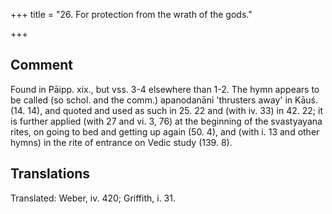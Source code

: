 +++
title = "26. For protection from the wrath of the gods."

+++
## Comment
Found in Pāipp. xix., but vss. 3-4 elsewhere than 1-2. The hymn appears to be called (so schol. and the comm.) apanodanāni 'thrusters away' in Kāuś. (14. 14), and quoted and used as such in 25. 22 and (with iv. 33) in 42. 22; it is further applied (with 27 and vi. 3, 76) at the beginning of the svastyayana rites, on going to bed and getting up again (50. 4), and (with i. 13 and other hymns) in the rite of entrance on Vedic study (139. 8).


## Translations
Translated: Weber, iv. 420; Griffith, i. 31.
